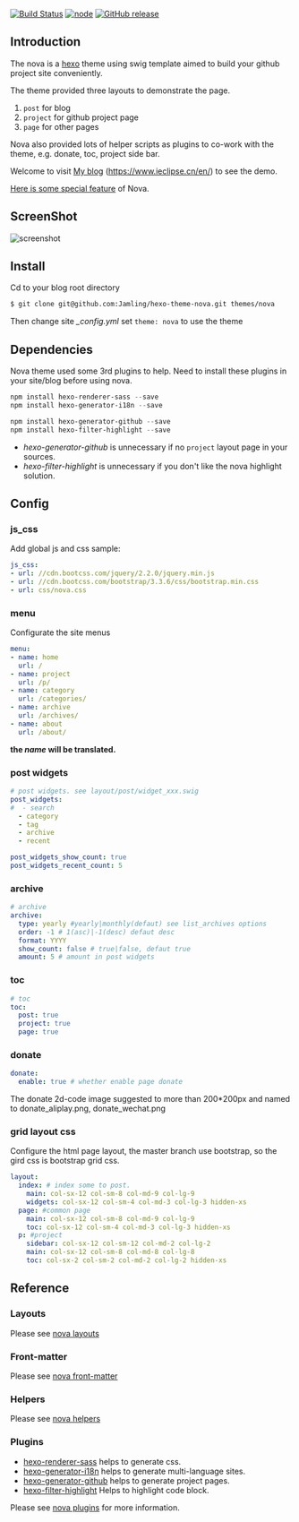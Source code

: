 [![Build Status](https://travis-ci.org/Jamling/hexo-theme-nova.svg?branch=master)](https://travis-ci.org/Jamling/hexo-theme-nova)
[![node](https://img.shields.io/node/v/hexo-theme-nova.svg)](https://www.npmjs.com/package/hexo-theme-nova)
[![GitHub release](https://img.shields.io/github/release/jamling/hexo-theme-nova.svg)](https://github.com/Jamling/hexo-theme-nova/releases/latest)


## Introduction ##

The nova is a [hexo](https://hexo.io) theme using swig template aimed to build your github project site conveniently.

The theme provided three layouts to demonstrate the page.

 1. `post` for blog
 2. `project` for github project page
 3. `page` for other pages

Nova also provided lots of helper scripts as plugins to co-work with the theme, e.g. donate, toc, project side bar.

Welcome to visit [My blog](https://www.ieclipse.cn/en/) (https://www.ieclipse.cn/en/) to see the demo.

[Here is some special feature](https://www.ieclipse.cn/en/demo/) of Nova.

## ScreenShot

![screenshot](https://raw.githubusercontent.com/Jamling/hexo-theme-nova/master/screenshots/bootstrap.png)

## Install
Cd to your blog root directory
```bash
$ git clone git@github.com:Jamling/hexo-theme-nova.git themes/nova
```
Then change site <var>_config.yml</var> set `theme: nova` to use the theme

## Dependencies
Nova theme used some 3rd plugins to help. Need to install these plugins in your site/blog before using nova.

```powershell
npm install hexo-renderer-sass --save
npm install hexo-generator-i18n --save

npm install hexo-generator-github --save
npm install hexo-filter-highlight --save
```

- <var>hexo-generator-github</var> is unnecessary if no `project` layout page in your sources.
- <var>hexo-filter-highlight</var> is unnecessary if you don't like the nova highlight solution.

## Config

### js_css
Add global js and css sample:
```yaml
js_css:
- url: //cdn.bootcss.com/jquery/2.2.0/jquery.min.js
- url: //cdn.bootcss.com/bootstrap/3.3.6/css/bootstrap.min.css
- url: css/nova.css
```
### menu
Configurate the site menus
```yaml
menu:
- name: home
  url: /
- name: project
  url: /p/
- name: category
  url: /categories/
- name: archive
  url: /archives/
- name: about
  url: /about/
```
**the <var>name</var> will be translated.**

### post widgets
```yaml
# post widgets. see layout/post/widget_xxx.swig
post_widgets:
#  - search
  - category
  - tag
  - archive
  - recent

post_widgets_show_count: true
post_widgets_recent_count: 5
```

### archive
```yaml
# archive
archive:
  type: yearly #yearly|monthly(defaut) see list_archives options
  order: -1 # 1(asc)|-1(desc) defaut desc
  format: YYYY
  show_count: false # true|false, defaut true
  amount: 5 # amount in post widgets
```

### toc
```yaml
# toc
toc:
  post: true
  project: true
  page: true
```

### donate
```yaml
donate:
  enable: true # whether enable page donate
```
The donate 2d-code image suggested to more than 200*200px and named to  donate_aliplay.png, donate_wechat.png

### grid layout css
Configure the html page layout, the master branch use bootstrap, so the gird css is bootstrap grid css.

```yaml
layout:
  index: # index some to post.
    main: col-sx-12 col-sm-8 col-md-9 col-lg-9
    widgets: col-sx-12 col-sm-4 col-md-3 col-lg-3 hidden-xs
  page: #common page
    main: col-sx-12 col-sm-8 col-md-9 col-lg-9
    toc: col-sx-12 col-sm-4 col-md-3 col-lg-3 hidden-xs
  p: #project
    sidebar: col-sx-12 col-sm-12 col-md-2 col-lg-2
    main: col-sx-12 col-sm-8 col-md-8 col-lg-8
    toc: col-sx-2 col-sm-2 col-md-2 col-lg-2 hidden-xs

```

## Reference
### Layouts
Please see [nova layouts](https://www.ieclipse.cn/en/p/hexo-theme-nova/layouts.html)

### Front-matter
Please see [nova front-matter](https://www.ieclipse.cn/en/p/hexo-theme-nova/front-matter.html)

### Helpers
Please see [nova helpers](https://www.ieclipse.cn/en/p/hexo-theme-nova/helpers.html)

### Plugins

- [hexo-renderer-sass] helps to generate css.
- [hexo-generator-i18n] helps to generate multi-language sites.
- [hexo-generator-github] helps to generate project pages.
- [hexo-filter-highlight] Helps to highlight code block.

Please see [nova plugins](https://ieclipse.cn/en/p/hexo-theme-nova/plugins.html) for more information.


[lodash]: https://github.com/lodash/lodash
[cheerio]: https://github.com/cheeriojs/cheerio
[hexo-renderer-sass]: https://github.com/knksmith57/hexo-renderer-sass
[hexo-generator-github]: https://github.com/Jamling/hexo-generator-github/
[hexo-generator-i18n]: https://github.com/Jamling/hexo-generator-i18n/
[hexo-filter-highlight]: https://github.com/Jamling/hexo-filter-highlight/
